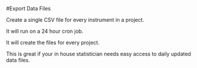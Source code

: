 #Export Data Files

Create a single CSV file for every instrument in a project. 

It will run on a 24 hour cron job.  

It will create the files for every project.

This is great if your in house statistician needs easy access to daily updated data files.
